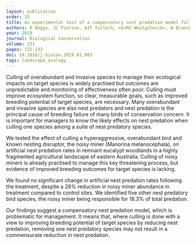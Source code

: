 ```yaml
---
layout: publication
order: 35
title: An experimental test of a compensatory nest predation model following lethal control of an overabundant native species.
authors: R Beggs, JC Pierson, AIT Tulloch, <b>MJ Westgate</b>, W Blanchard & DB Lindenmayer
year: 2019
journal: Biological Conservation
volume: 231
pages: 122-132
doi: 10.1016/j.biocon.2019.01.003
tags: landscape_ecology
---
```

Culling of overabundant and invasive species to manage their ecological impacts on target species is widely practised but outcomes are unpredictable and monitoring of effectiveness often poor. Culling must improve ecosystem function, so clear, measurable goals, such as improved breeding potential of target species, are necessary. Many overabundant and invasive species are also nest predators and nest predation is the principal cause of breeding failure of many birds of conservation concern. It is important for managers to know the likely effects on nest predation when culling one species among a suite of nest predatory species.

We tested the effect of culling a hyperaggressive, overabundant bird and known nesting disruptor, the noisy miner (Manorina melanocephala), on artificial nest predation rates in remnant eucalypt woodlands in a highly fragmented agricultural landscape of eastern Australia. Culling of noisy miners is already practised to manage this key threatening process, but evidence of improved breeding outcomes for target species is lacking.

We found no significant change in artificial nest predation rates following the treatment, despite a 28% reduction in noisy miner abundance in treatment compared to control sites. We identified five other nest predatory bird species, the noisy miner being responsible for 18.3% of total predation.

Our findings suggest a compensatory nest predation model, which is problematic for management. It means that, where culling is done with a view to improving breeding potential of target species by reducing nest predation, removing one nest predatory species may not result in a commensurate reduction in nest predation.